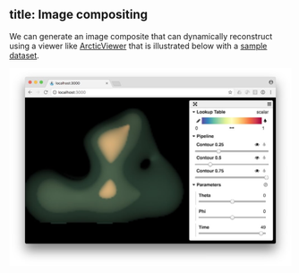 title: Image compositing
---

We can generate an image composite that can dynamically reconstruct using a viewer like [ArcticViewer](https://kitware.github.io/arctic-viewer/) that is illustrated below with a [sample dataset](/summarization/data/oscillator-composite.tgz).

![CompositeContours](./images/image-composite.jpg)
